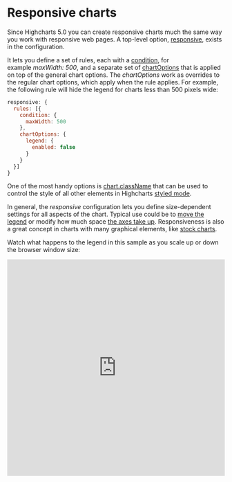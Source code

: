 Responsive charts
===

Since Highcharts 5.0 you can create responsive charts much the same way you work with responsive web pages. A top-level option, [responsive](https://api.highcharts.com/highcharts/responsive), exists in the configuration.

It lets you define a set of rules, each with a [condition](https://api.highcharts.com/highcharts/responsive.rules.condition), for example _maxWidth: 500_, and a separate set of [chartOptions](https://api.highcharts.com/highcharts/responsive.rules.chartOptions) that is applied on top of the general chart options. The _chartOptions_ work as overrides to the regular chart options, which apply when the rule applies. For example, the following rule will hide the legend for charts less than 500 pixels wide: 

```js
responsive: {
  rules: [{
    condition: {
      maxWidth: 500
    },
    chartOptions: {
      legend: {
        enabled: false
      }
    }
  }]
}
```

One of the most handy options is [chart.className](https://jsfiddle.net/gh/get/library/pure/highcharts/highcharts/tree/master/samples/highcharts/responsive/classname/) that can be used to control the style of all other elements in Highcharts [styled mode](https://www.highcharts.com/docs/chart-design-and-style/style-by-css).

In general, the _responsive_ configuration lets you define size-dependent settings for all aspects of the chart. Typical use could be to [move the legend](https://jsfiddle.net/gh/get/library/pure/highcharts/highcharts/tree/master/samples/highcharts/responsive/legend/) or modify how much space [the axes take up](https://jsfiddle.net/gh/get/library/pure/highcharts/highcharts/tree/master/samples/highcharts/responsive/axis/). Responsiveness is also a great concept in charts with many graphical elements, like [stock charts](https://jsfiddle.net/gh/get/library/pure/highcharts/highcharts/tree/master/samples/stock/demo/responsive/).

Watch what happens to the legend in this sample as you scale up or down the browser window size:

<iframe style="width: 100%; height: 500px; border: none;" src=https://www.highcharts.com/samples/embed/highcharts/responsive/legend allow="fullscreen"></iframe>
